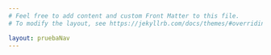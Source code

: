 ```yaml
---
# Feel free to add content and custom Front Matter to this file.
# To modify the layout, see https://jekyllrb.com/docs/themes/#overriding-theme-defaults

layout: pruebaNav
---
```

